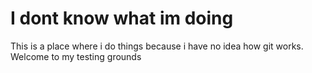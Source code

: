 # I dont know what im doing
This is a place where i do things because i have no idea how git works. Welcome to my testing grounds